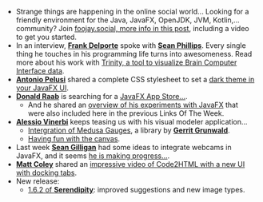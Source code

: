 * Strange things are happening in the online social world... Looking for a friendly environment for the Java, JavaFX, OpenJDK, JVM, Kotlin,... community? Join [foojay.social, more info in this post](https://foojay.io/today/foojay-on-mastodon-an-update/), including a video to get you started.
* In an interview, [**Frank Delporte**](https://foojay.social/@frankdelporte) spoke with [**Sean Phillips**](https://twitter.com/SeanMiPhillips). Every single thing he touches in his programming life turns into awesomeness. Read more about his work with [Trinity, a tool to visualize Brain Computer Interface data](https://foojay.io/today/visualizing-brain-computer-interface-data-using-javafx/). 
* [**Antonio Pelusi**](https://twitter.com/antopelusi) shared a complete CSS stylesheet to set a [dark theme in your JavaFX UI](https://www.antoniopelusi.com/posts/javafx-dark-theme/). 
* [**Donald Raab**](https://twitter.com/TheDonRaab) is searching for a [JavaFX App Store...](https://twitter.com/TheDonRaab/status/1603465185481658394).
  * And he shared an [overview of his experiments with JavaFX](https://medium.com/javarevisited/my-weird-and-wonderful-first-adventures-with-javafx-6efe3b1923c8) that were also included here in the previous Links Of The Week.
* [**Alessio Vinerbi**](https://twitter.com/Alessio_Vinerbi) keeps teasing us with his visual modeler application...
  * [Intergration of Medusa Gauges](https://twitter.com/Alessio_Vinerbi/status/1601913626583093248), a library by [**Gerrit Grunwald**](https://twitter.com/hansolo_).
  * [Having fun with the canvas](https://twitter.com/Alessio_Vinerbi/status/1601870967399190535?t=DJLwumrOcKpBcTEpMPwvlw&s=09).
* Last week [**Sean Gilligan**](https://twitter.com/msgilligan) had some ideas to integrate webcams in JavaFX, and it seems [he is making progress...](https://foojay.social/@msgilligan/109491263323925811).
* [**Matt Coley**](https://twitter.com/MattColey6) shared an [impressive video of Code2HTML with a new UI with docking tabs](https://twitter.com/MattColey6/status/1601273551444905986?t=ChOQm6FpJP4kBSbWs5_Rvg&s=09). 
* New release:
  * [1.6.2 of **Serendipity**](https://twitter.com/SerendigityInfo/status/1601150944762216449?t=obFEZKy149MabaV7o1tvXg&s=09): improved suggestions and new image types.